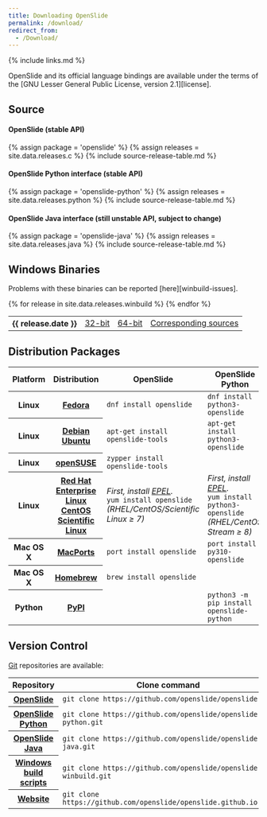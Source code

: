 ```yaml
---
title: Downloading OpenSlide
permalink: /download/
redirect_from:
  - /Download/
---
```


{% include links.md %}

OpenSlide and its official language bindings are available under the terms
of the [GNU Lesser General Public License, version 2.1][license].

## Source

#### OpenSlide (stable API)
{% assign package = 'openslide' %}
{% assign releases = site.data.releases.c %}
{% include source-release-table.md %}

#### OpenSlide Python interface (stable API)
{% assign package = 'openslide-python' %}
{% assign releases = site.data.releases.python %}
{% include source-release-table.md %}

#### OpenSlide Java interface (still unstable API, subject to change)
{% assign package = 'openslide-java' %}
{% assign releases = site.data.releases.java %}
{% include source-release-table.md %}


## Windows Binaries

Problems with these binaries can be reported [here][winbuild-issues].

<div class="releases">
  <table>
    {% for release in site.data.releases.winbuild %}
      <tr class="{% cycle 'winbuild': 'odd', 'even' %}">
        <th>{{ release.date }}</th>
        <td><a href="https://github.com/openslide/openslide-winbuild/releases/download/v{{ release.date|remove:'-' }}/openslide-win32-{{ release.date|remove:'-' }}.zip">32-bit</a></td>
        <td><a href="https://github.com/openslide/openslide-winbuild/releases/download/v{{ release.date|remove:'-' }}/openslide-win64-{{ release.date|remove:'-' }}.zip">64-bit</a></td>
        <td><a href="https://github.com/openslide/openslide-winbuild/releases/download/v{{ release.date|remove:'-' }}/openslide-winbuild-{{ release.date|remove:'-' }}.zip">Corresponding sources</a></td>
      </tr>
    {% endfor %}
  </table>
</div>


## Distribution Packages

<table class="pinfo">
  <thead>
    <tr>
      <th>Platform</th>
      <th>Distribution</th>
      <th>OpenSlide</th>
      <th>OpenSlide Python</th>
    </tr>
  </thead>
  <tbody>
    <tr>
      <th>Linux</th>
      <th><a href="https://fedoraproject.org/">Fedora</a></th>
      <td><code>dnf install openslide</code></td>
      <td><code>dnf install python3-openslide</code></td>
    </tr>
    <tr>
      <th>Linux</th>
      <th>
        <a href="https://www.debian.org/">Debian</a><br>
        <a href="https://ubuntu.com/">Ubuntu</a>
      </th>
      <td><code>apt-get install openslide-tools</code></td>
      <td>
        <code>apt-get install python3-openslide</code><br>
      </td>
    </tr>
    <tr>
      <th>Linux</th>
      <th><a href="https://www.opensuse.org/">openSUSE</a></th>
      <td><code>zypper install openslide-tools</code></td>
      <td></td>
    </tr>
    <tr>
      <th>Linux</th>
      <th>
        <a href="https://www.redhat.com/products/enterprise-linux/">Red Hat Enterprise Linux</a><br>
        <a href="https://www.centos.org/">CentOS</a><br>
        <a href="https://www.scientificlinux.org/">Scientific Linux</a>
      </th>
      <td>
        <i>First, install <a href="https://fedoraproject.org/wiki/EPEL">EPEL</a>.</i><br>
        <code>yum install openslide</code><br>
        <i>(RHEL/CentOS/Scientific Linux &ge; 7)</i>
      </td>
      <td>
        <i>First, install <a href="https://fedoraproject.org/wiki/EPEL">EPEL</a>.</i><br>
        <code>yum install python3-openslide</code><br>
        <i>(RHEL/CentOS Stream &ge; 8)</i>
      </td>
    </tr>
    <tr>
      <th>Mac OS X</th>
      <th><a href="https://www.macports.org/">MacPorts</a></th>
      <td><code>port install openslide</code></td>
      <td><code>port install py310-openslide</code></td>
    </tr>
    <tr>
      <th>Mac OS X</th>
      <th><a href="https://brew.sh/">Homebrew</a></th>
      <td><code>brew install openslide</code></td>
      <td></td>
    </tr>
    <tr>
      <th>Python</th>
      <th><a href="https://pypi.python.org/pypi">PyPI</a></th>
      <td></td>
      <td><code>python3 -m pip install openslide-python</code></td>
    </tr>
  </tbody>
</table>


## Version Control

[Git][git] repositories are available:

<table class="pinfo">
  <thead>
    <tr>
      <th>Repository</th>
      <th>Clone command</th>
    </tr>
  </thead>
  <tbody>
    <tr>
      <th><a href="https://github.com/openslide/openslide">OpenSlide</a></th>
      <td><code>git clone https://github.com/openslide/openslide.git</code></td>
    </tr>
    <tr>
      <th><a href="https://github.com/openslide/openslide-python">OpenSlide Python</a></th>
      <td><code>git clone https://github.com/openslide/openslide-python.git</code></td>
    </tr>
    <tr>
      <th><a href="https://github.com/openslide/openslide-java">OpenSlide Java</a></th>
      <td><code>git clone https://github.com/openslide/openslide-java.git</code></td>
    </tr>
    <tr>
      <th><a href="https://github.com/openslide/openslide-winbuild">Windows build scripts</a></th>
      <td><code>git clone https://github.com/openslide/openslide-winbuild.git</code></td>
    </tr>
    <tr>
      <th><a href="https://github.com/openslide/openslide.github.io">Website</a></th>
      <td><code>git clone https://github.com/openslide/openslide.github.io.git</code></td>
    </tr>
  </tbody>
</table>

<!-- Ensure spacing above footer -->
<span></span>

[git]: https://git-scm.com/
